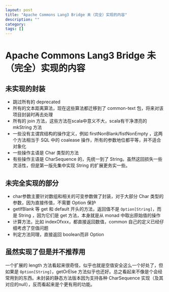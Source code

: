 ```yaml
---
layout: post
title: "Apache Commons Lang3 Bridge 未（完全）实现的内容"
description: ""
category: 
tags: []
---
```

# Apache Commons Lang3 Bridge 未（完全）实现的内容

## 未实现的封装

* 跳过所有的 deprecated
* 所有的文本距离算法，现在这些算法都迁移到了 common-text 包，将来对该项目封装时再去处理
* 所有的 join 方法，这些方法在scala中意义不大，scala有干净漂亮的 mkString 方法
* 一些没有主谓宾结构的操作定义，例如 firstNonBlank/fistNonEmpty ，这两个方法相当于 SQL 中的 coalease 操作，所有的参数地位都平等，并不适合对象化
* 一些操作主语是 Char 类型的方法
* 有些操作主语是 CharSequence 的，先统一到了 String。虽然这回损失一些灵活性，但是第一版先集中实现 String 的扩展更务实一些。

## 未完全实现的部分

* char参数主要针对数组和相关的可变参数做了封装，对于大部分 Char 类型的参数，因为直接传值，不需要 Option 保护
* getIfBlank 等 get 和 default 开头的方法，返回值不是 `Option[String]`，而是 String ，因为它们是 get 方法，本身就是从 monad 中取出原始值的操作
* 计算方法，比如 indexOfxxx，都直接返回数值，common 自己的定义已经仔细考虑了空值问题
* 判定方法同理，直接返回 boolean而非 Option

## 虽然实现了但是并不推荐用

一个扩展的 length 方法看起来很奇怪，似乎也就是空值安全这么一个好处了，但如果是 `Option[String]`，getOrElse 方法似乎也还好。总之看起来不像是个会经常用到的东西。未封装的静态方法版本因为支持各种 CharSequence 实现（及其对应的null），反而看起来是个更有用的功能。
